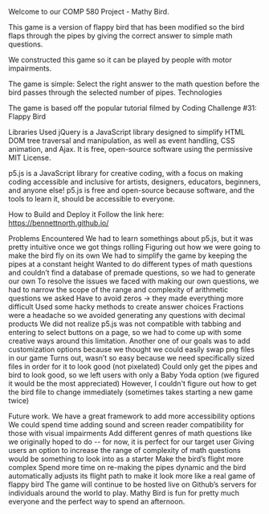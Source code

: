 Welcome to our COMP 580 Project - Mathy Bird. 

This game is a version of flappy bird that has been modified so the bird flaps through the pipes by giving the correct answer to simple math questions. 

We constructed this game so it can be played by people with motor impairments.

The game is simple: Select the right answer to the math question before the bird passes through the selected number of pipes.
Technologies 

The game is based off the popular tutorial filmed by Coding Challenge #31: Flappy Bird 

Libraries Used 
jQuery is a JavaScript library designed to simplify HTML DOM tree traversal and manipulation, as well as event handling, CSS animation, and Ajax.
It is free, open-source software using the permissive MIT License. 

p5.js is a JavaScript library for creative coding, with a focus on making coding accessible and inclusive for artists, designers, educators, beginners, and anyone else!
p5.js is free and open-source because software, and the tools to learn it, should be accessible to everyone.


How to Build and Deploy it 
Follow the link here: https://bennettnorth.github.io/ 

Problems Encountered
We had to learn somethings about p5.js, but it was pretty intuitive once we got things rolling
Figuring out how we were going to make the bird fly on its own
We had to simplify the game by keeping the pipes at a constant height
Wanted to do different types of math questions and couldn’t find a database of premade questions, so we had to generate our own
To resolve the issues we faced with making our own questions, we had to narrow the scope of the range and complexity of arithmetic questions we asked
Have to avoid zeros → they made everything more difficult
Used some hacky methods to create answer choices
Fractions were a headache so we avoided generating any questions with decimal products
We did not realize p5.js was not compatible with tabbing and entering to select buttons on a page, so we had to come up with some creative ways around this limitation.
Another one of our goals was to add customization options because we thought we could easily swap png files in our game
Turns out, wasn’t so easy because we need specifically sized files in order for it to look good (not pixelated)
Could only get the pipes and bird to look good, so we left users with only a Baby Yoda option (we figured it would be the most appreciated)
However, I couldn't figure out how to get the bird file to change immediately (sometimes takes starting a new game twice)
 
Future work.
We have a great framework to add more accessibility options
We could spend time adding sound and screen reader compatibility for those with visual impairments
Add different genres of math questions like we originally hoped to do -- for now, it is perfect for our target user
Giving users an option to increase the range of complexity of math questions would be something to look into as a starter
Make the bird’s flight more complex
Spend more time on re-making the pipes dynamic and the bird automatically adjusts its flight path to make it look more like a real game of flappy bird
The game will continue to be hosted live on Github’s servers for individuals around the world to play. Mathy Bird is fun for pretty much everyone and the perfect way to spend an afternoon.

